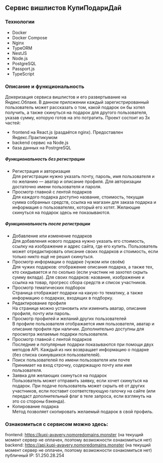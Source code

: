 ## Сервис вишлистов КупиПодариДай

### Технологии
- Docker
- Docker Compose
- Nginx
- TypeORM
- NestJS
- Node.js
- PostgreSQL
- Passport.js
- TypeScript

### Описание и функциональность
Докеризация сервиса вишлистов и его развертывание на Яндекс.Облаке. В данном приложении каждый зарегистрированный пользователь может рассказать о том, какой подарок он бы хотел получить, а также скинуться на подарок для другого пользователя, указав сумму, которую готов на это потратить.
Проект состоит из 3х частей:
- frontend на React.js (раздаётся nginx). Предоставлен Яндекс.Практикумом
- backend сервис на Node.js
- база данных на PostrgreSQL

##### Функциональность без регистрации
- Регистрация и авторизация  
  Для регистрации нужно указать почту, пароль, имя пользователя и по желанию — аватар и описание профиля. Для авторизации достаточно имени пользователя и пароля.
- Просмотр главной с лентой подарков  
Для каждого подарка доступно название, стоимость, текущая сумма собранных средств, ссылка на магазин для заказа подарка и информация о пользователях, который его хотят. 
Желающие скинуться на подарок здесь не показываются.
##### Функциональность после регистрации
- Добавление или изменение подарков  
Для добавления нового подарка нужно указать его стоимость, ссылку на изображение и адрес сайта, где его купить.
Пользователь может отредактировать описание своих подарков и стоимость, если только никто ещё не решил скинуться.
- Просмотр информации о подарке (чужом или своём)  
Для чужих подарков: отображение описания подарка, а также тех, кто скидывается и по сколько (если участник не захотел скрыть сумму вклада).
Для своих подарков: название, изображение и ссылка на товар, прогресс сбора средств и список участников.
- Просмотр тематических подборок  
Страница отображает подарки на какую-то тематику, а также информацию о подарках, входящих в подборку. 
- Редактирование профиля  
На странице можно установить или изменить аватар, описание профиля, почту или пароль.
- Просмотр профилей и желаний других пользователей  
В профиле пользователя отображается имя пользователя, аватар и описание профиля при наличии. Дополнительно доступны для просмотра желаемые подарки пользователя.
- Просмотр главной с лентой подарков  
Последние и популярные подарки показываются при помощи двух методов API. Каждый из них возвращает информацию о подарке (без списка скинувшихся пользователей).
- Поиск пользователей по имени пользователя или почте  
Принимает на вход строчку, содержащую почту или имя пользователя.
- Заявка для желающих скинуться на подарок  
Пользователь может отправить заявку, если хочет скинуться на подарок. При подаче пользователь может скрыть её от других участников, если поставит соответствующую галочку на сайте (или передаст дополнительный флаг в теле запроса, если взглянуть на это со стороны бэкенда).
- Копирование подарка  
Метод позволяет скопировать желаемый подарок в свой профиль.

### Ознакомиться с сервисом можно здесь: 
frontend: https://kupi-avavery.nomoredomains.monster (на текущий момент сервер не оплачен, поэтому возможности ознакомиться нет)  
backend: https://api.kupi-avavery.nomoredomains.monster (на текущий момент сервер не оплачен, поэтому возможности ознакомиться нет)  
публичный IP: 51.250.28.254  
